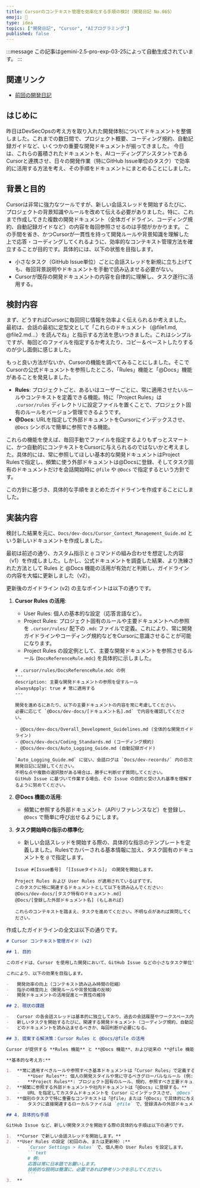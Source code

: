 ```yaml
---
title: Cursorのコンテキスト管理を効率化する手順の検討（開発日記 No.065）
emoji: 🤔
type: idea
topics: ["開発日記", "Cursor", "AIプログラミング"]
published: false
---
```


:::message
この記事はgemini-2.5-pro-exp-03-25によって自動生成されています。
:::

## 関連リンク
- [前回の開発日記](https://zenn.dev/centervil/articles/2025-05-03_064_dev-diary)

## はじめに
昨日はDevSecOpsの考え方を取り入れた開発体制についてドキュメントを整備しました。これまでの数日間で、プロジェクト概要、コーディング規約、自動記録ガイドなど、いくつかの重要な開発ドキュメントが揃ってきました。
今日は、これらの蓄積されたドキュメントを、AIコーディングアシスタントであるCursorと連携させ、日々の開発作業（特にGitHub Issue単位のタスク）で効率的に活用する方法を考え、その手順をドキュメントにまとめることにしました。

## 背景と目的
Cursorは非常に強力なツールですが、新しい会話スレッドを開始するたびに、プロジェクトの背景知識やルールを改めて伝える必要がありました。特に、これまで作成してきた複数の開発ドキュメント（全体ガイドライン、コーディング規約、自動記録ガイドなど）の内容を毎回参照させるのは手間がかかります。
この手間を省き、かつCursorが一貫性を持って開発ルールや背景知識を理解した上で応答・コーディングしてくれるように、効率的なコンテキスト管理方法を確立することが目的です。具体的には、以下の状態を目指します。

- 小さなタスク（GitHub Issue単位）ごとに会話スレッドを新規に立ち上げても、毎回背景説明やドキュメントを手動で読み込ませる必要がない。
- Cursorが既存の開発ドキュメントの内容を自律的に理解し、タスク遂行に活用する。

## 検討内容
まず、どうすればCursorに毎回同じ情報を効率よく伝えられるか考えました。最初は、会話の最初に定型文として「これらのドキュメント（@file1.md, @file2.md...）を読んでね」と指示する方法を思いつきました。これはシンプルですが、毎回どのファイルを指定するか考えたり、コピー＆ペーストしたりするのが少し面倒に感じました。

もっと良い方法がないか、Cursorの機能を調べてみることにしました。そこでCursorの公式ドキュメントを参照したところ、「Rules」機能と「@Docs」機能があることを発見しました。

- **Rules**: プロジェクトごと、あるいはユーザーごとに、常に適用させたいルールやコンテキストを定義できる機能。特に「Project Rules」は `.cursor/rules` ディレクトリに設定ファイルを置くことで、プロジェクト固有のルールをバージョン管理できるようです。
- **@Docs**: URLを指定して外部ドキュメントをCursorにインデックスさせ、`@Docs` シンボルで簡単に参照できる機能。

これらの機能を使えば、毎回手動でファイルを指定するよりもずっとスマートに、かつ自動的にコンテキストをCursorに与えられるのではないかと考えました。具体的には、常に参照してほしい基本的な開発ドキュメントはProject Rulesで指定し、頻繁に使う外部ドキュメントは@Docsに登録、そしてタスク固有のドキュメントだけを会話開始時に `@file` や `@Docs` で指定するという方針です。

この方針に基づき、具体的な手順をまとめたガイドラインを作成することにしました。

## 実装内容
検討した結果を元に、`Docs/dev-docs/Cursor_Context_Management_Guide.md` という新しいドキュメントを作成しました。

最初は前述の通り、カスタム指示と `@` コマンドの組み合わせを想定した内容（v1）を作成しました。しかし、公式ドキュメントを調査した結果、より洗練された方法として Rules と @Docs 機能の活用が有効だと判断し、ガイドラインの内容を大幅に更新しました（v2）。

更新後のガイドライン (v2) の主なポイントは以下の通りです。

1.  **Cursor Rules の活用**:
    *   User Rules: 個人の基本的な設定（応答言語など）。
    *   Project Rules: プロジェクト固有のルールや主要ドキュメントへの参照を `.cursor/rules/` 配下の `.mdc` ファイルで定義。これにより、常に開発ガイドラインやコーディング規約などをCursorに意識させることが可能になります。
    *   Project Rules の設定例として、主要な開発ドキュメントを参照させるルール (`DocsReferenceRule.mdc`) を具体的に示しました。

    ```mdc
    # .cursor/rules/DocsReferenceRule.mdc の例
    ---
    description: 主要な開発ドキュメントの参照を促すルール
    alwaysApply: true # 常に適用する
    ---

    開発を進めるにあたり、以下の主要ドキュメントの内容を常に考慮してください。
    必要に応じて `@Docs/dev-docs/[ドキュメント名].md` で内容を確認してください。

    - @Docs/dev-docs/Overall_Development_Guidelines.md (全体的な開発ガイドライン)
    - @Docs/dev-docs/Coding_Standards.md (コーディング規約)
    - @Docs/dev-docs/Auto_Logging_Guide.md (自動記録ガイド)

    `Auto_Logging_Guide.md` に従い、会話ログは `Docs/dev-records/` 内の日次開発日記に記録してください。
    不明な点や複数の選択肢がある場合は、勝手に判断せず質問してください。
    GitHub Issue に基づいて作業する場合、その Issue の目的と受け入れ基準を理解するように努めてください。
    ```

2.  **@Docs 機能の活用**:
    *   頻繁に参照する外部ドキュメント（APIリファレンスなど）を登録し、`@Docs` で簡単に呼び出せるようにします。

3.  **タスク開始時の指示の標準化**:
    *   新しい会話スレッドを開始する際の、具体的な指示のテンプレートを定義しました。Rulesでカバーされる基本情報に加え、タスク固有のドキュメントを `@` で指定します。

    ```
    Issue #[Issue番号] 「[Issueタイトル]」 の開発を開始します。

    Project Rules および User Rules が適用されているはずです。
    このタスクに特に関連するドキュメントとして以下を読み込んでください:
    @Docs/dev-docs/[タスク特有のドキュメント.md]
    @Docs/[登録した外部ドキュメント名] (もしあれば)

    これらのコンテキストを踏まえ、タスクを進めてください。不明な点があれば質問してください。
    ```

作成したガイドラインの全文は以下の通りです。

```markdown
# Cursor コンテキスト管理ガイド (v2)

## 1. 目的

このガイドは、Cursor を使用した開発において、GitHub Issue などの小さなタスク単位で会話スレッドを新規に立ち上げる際に、毎回背景説明や関連ドキュメントを手動で読み込ませることなく、既存の開発ドキュメント（`Docs/dev-docs/` 配下など）の内容を Cursor が効率的に理解し、自律的に活用するための手順を定めることを目的とします。

これにより、以下の効果を目指します。

-   開発効率の向上（コンテキスト読み込み時間の短縮）
-   指示の精度向上（開発ルールや背景知識の反映）
-   開発ドキュメントの活用促進と一貫性の維持

## 2. 現状の課題

-   Cursor の各会話スレッドは基本的に独立しており、過去の会話履歴やワークスペース内のドキュメント知識を自動的に引き継がない。
-   新しいタスクを開始するたびに、関連する開発ドキュメント（コーディング規約、自動記録ガイド、プロジェクト概要など）を `@` コマンドなどで手動指定する必要があり、手間がかかる。
-   どのドキュメントを読み込ませるべきか、毎回判断が必要になる。

## 3. 提案する解決策：Cursor Rules と @Docs/@file の活用

Cursor が提供する **Rules 機能** と **@Docs 機能**、および従来の **@file 機能** を組み合わせることで、コンテキスト管理を効率化します。

**基本的な考え方:**

1.  **常に適用すべきルールや参照すべき基本ドキュメントは「Cursor Rules」で定義する。**
    -   **User Rules**: 個人の開発スタイルや常に守るべきグローバルなルール (例: 応答言語、基本的なコーディングスタイル) を定義します。 [参考: Cursor User Rules](https://docs.cursor.com/context/rules#user-rules)
    -   **Project Rules**: プロジェクト固有のルール、規約、参照すべき主要ドキュメントへのポインタなどを定義します。`.cursor/rules` ディレクトリに `.mdc` ファイルとして保存し、バージョン管理します。[参考: Cursor Project Rules](https://docs.cursor.com/context/rules#project-rules)
2.  **頻繁に参照する外部ドキュメントや社内ドキュメントは「@Docs」に登録する。**
    -   URL を指定してカスタムドキュメントを Cursor にインデックスさせ、`@Docs` シンボルで簡単に呼び出せるようにします。[参考: Cursor @Docs](https://docs.cursor.com/context/@-symbols/@-docs)
3.  **個別のタスクで特に重要なコンテキストは「@file」または「@Docs」で具体的に与える。**
    -   タスクに直接関連するローカルファイルは `@file` で、登録済みの外部ドキュメントは `@Docs` で指定します。

## 4. 具体的な手順

GitHub Issue など、新しい開発タスクを開始する際の具体的な手順は以下の通りです。

1.  **Cursor で新しい会話スレッドを開始します。**
2.  **User Rules の設定（初回のみ、または更新時）:**
    -   `Cursor Settings > Rules` で、個人用の User Rules を設定します。
        ```text
        # 例:
        応答は常に日本語でお願いします。
        技術的な説明は簡潔に、必要であれば参考リンクを示してください。
        ```
3.  **